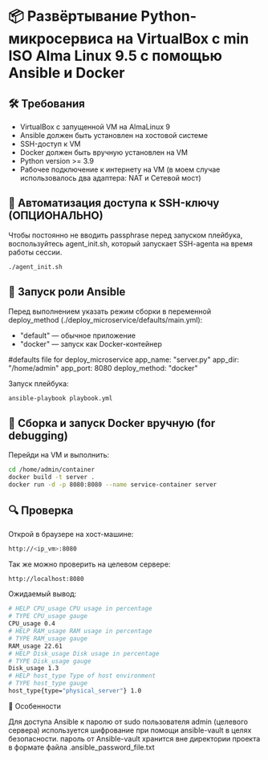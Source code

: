 # 📦 Развёртывание Python-микросервиса на VirtualBox с min ISO Alma Linux 9.5 с помощью Ansible и Docker


## 🛠 Требования

- VirtualBox с запущенной VM на AlmaLinux 9
- Ansible должен быть установлен на хостовой системе
- SSH-доступ к VM
- Docker должен быть вручную установлен на VM
- Python version >= 3.9
- Рабочее подключение к интернету на VM (в моем случае использовалось два адаптера: NAT и Сетевой мост)


## 🔐 Автоматизация доступа к SSH-ключу (ОПЦИОНАЛЬНО)

Чтобы постоянно не вводить passphrase перед запуском плейбука, воспользуйтесь agent_init.sh, который запускает
SSH-agentа на время работы сессии.

```bash
./agent_init.sh
```

## 🚀 Запуск роли Ansible

Перед выполнением указать режим сборки в переменной deploy_method (./deploy_microservice/defaults/main.yml):
- "default" — обычное приложение
- "docker" — запуск как Docker-контейнер

#defaults file for deploy_microservice
app_name: "server.py"
app_dir: "/home/admin"
app_port: 8080
deploy_method: "docker"

Запуск плейбука:
```bash
ansible-playbook playbook.yml
```


## 🐳 Сборка и запуск Docker вручную (for debugging)

Перейди на VM и выполнить:

```bash
cd /home/admin/container
docker build -t server .
docker run -d -p 8080:8080 --name service-container server
```

## 🔍 Проверка

Открой в браузере на хост-машине:
```bash
http://<ip_vm>:8080
```
Так же можно проверить на целевом сервере:
```bash
http://localhost:8080
```

Ожидаемый вывод:
```bash
# HELP CPU_usage CPU usage in percentage
# TYPE CPU_usage gauge
CPU_usage 0.4
# HELP RAM_usage RAM usage in percentage
# TYPE RAM_usage gauge
RAM_usage 22.61
# HELP Disk_usage Disk usage in percentage
# TYPE Disk_usage gauge
Disk_usage 1.3
# HELP host_type Type of host environment
# TYPE host_type gauge
host_type{type="physical_server"} 1.0
```

📌 Особенности

Для доступа Ansible к паролю от sudo пользователя admin (целевого сервера) используется шифрование при помощи ansible-vault в целях безопасности.
пароль от Ansible-vault хранится вне директории проекта в формате файла .ansible_password_file.txt 
